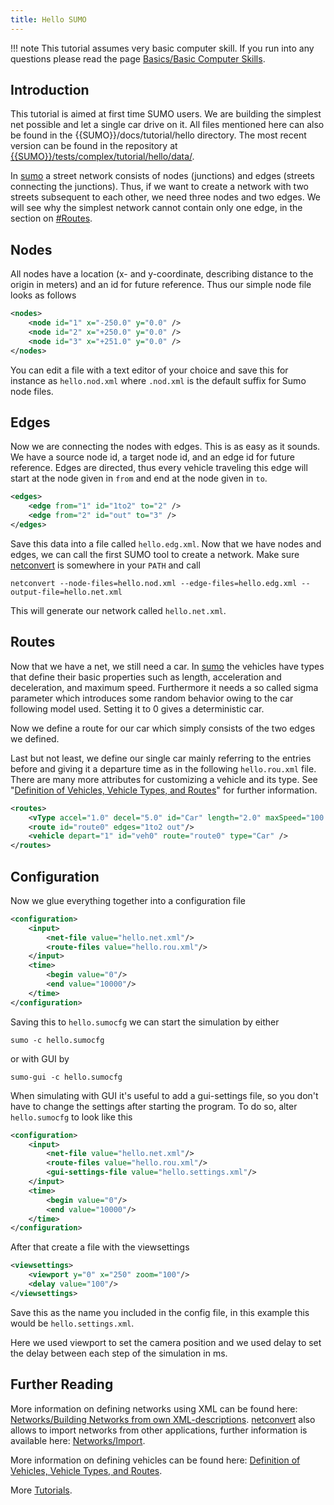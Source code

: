 ```yaml
---
title: Hello SUMO
---
```


!!! note
    This tutorial assumes very basic computer skill. If you run into any questions please read the page [Basics/Basic Computer Skills](../Basics/Basic_Computer_Skills.md).

## Introduction

This tutorial is aimed at first time SUMO users. We are building the
simplest net possible and let a single car drive on it. All files
mentioned here can also be found in the {{SUMO}}/docs/tutorial/hello directory.
The most recent version can be found in the repository at [{{SUMO}}/tests/complex/tutorial/hello/data/]({{Source}}tests/complex/tutorial/hello/data/).

In [sumo](../sumo.md) a street network consists of nodes
(junctions) and edges (streets connecting the junctions). Thus, if we
want to create a network with two streets subsequent to each other, we
need three nodes and two edges. We will see why the simplest network cannot contain
only one edge, in the section on
[\#Routes](#routes).

## Nodes

All nodes have a location (x- and y-coordinate, describing distance to
the origin in meters) and an id for future reference. Thus our simple
node file looks as follows

```xml
<nodes>
    <node id="1" x="-250.0" y="0.0" />
    <node id="2" x="+250.0" y="0.0" />
    <node id="3" x="+251.0" y="0.0" />
</nodes>
```

You can edit a file with a text editor of your choice and save this for
instance as `hello.nod.xml` where `.nod.xml` is the default suffix for
Sumo node files.

## Edges

Now we are connecting the nodes with edges. This is as easy as it
sounds. We have a source node id, a target node id, and an edge id for
future reference. Edges are directed, thus every vehicle traveling this
edge will start at the node given in `from`
and end at the node given in `to`.

```xml
<edges>
    <edge from="1" id="1to2" to="2" />
    <edge from="2" id="out" to="3" />
</edges>
```

Save this data into a file called `hello.edg.xml`. Now that we have
nodes and edges, we can call the first SUMO tool to create a network.
Make sure [netconvert](../netconvert.md) is somewhere in your
`PATH` and call

```
netconvert --node-files=hello.nod.xml --edge-files=hello.edg.xml --output-file=hello.net.xml
```

This will generate our network called `hello.net.xml`.

## Routes

Now that we have a net, we still need a car. In [sumo](../sumo.md)
the vehicles have types that define their basic properties such as length,
acceleration and deceleration, and maximum speed. Furthermore it needs a
so called sigma parameter which introduces some random behavior owing to the car following model used. Setting it to 0 gives a
deterministic car.

Now we define a route for our car which simply consists of the two edges
we defined.

Last but not least, we define our single car mainly referring to the
entries before and giving it a departure time as in the following
`hello.rou.xml` file. There are many more attributes for customizing a
vehicle and its type. See "[Definition of Vehicles, Vehicle Types, and
Routes](../Definition_of_Vehicles,_Vehicle_Types,_and_Routes.md)"
for further information.

```xml
<routes>
    <vType accel="1.0" decel="5.0" id="Car" length="2.0" maxSpeed="100.0" sigma="0.0" />
    <route id="route0" edges="1to2 out"/>
    <vehicle depart="1" id="veh0" route="route0" type="Car" />
</routes>
```

## Configuration

Now we glue everything together into a configuration file

```xml
<configuration>
    <input>
        <net-file value="hello.net.xml"/>
        <route-files value="hello.rou.xml"/>
    </input>
    <time>
        <begin value="0"/>
        <end value="10000"/>
    </time>
</configuration>
```

Saving this to `hello.sumocfg` we can start the simulation by either

```
sumo -c hello.sumocfg
```

or with GUI by

```
sumo-gui -c hello.sumocfg
```

When simulating with GUI it's useful to add a gui-settings file, so you
don't have to change the settings after starting the program. To do so,
alter `hello.sumocfg` to look like this

```xml
<configuration>
    <input>
        <net-file value="hello.net.xml"/>
        <route-files value="hello.rou.xml"/>
        <gui-settings-file value="hello.settings.xml"/>
    </input>
    <time>
        <begin value="0"/>
        <end value="10000"/>
    </time>
</configuration>
```

After that create a file with the viewsettings

```xml
<viewsettings>
    <viewport y="0" x="250" zoom="100"/>
    <delay value="100"/>
</viewsettings>
```

Save this as the name you included in the config file, in this example
this would be `hello.settings.xml`.

Here we used viewport to set the camera position and we used delay to
set the delay between each step of the simulation in ms.

## Further Reading

More information on defining networks using XML can be found here:
[Networks/Building Networks from own
XML-descriptions](../Networks/PlainXML.md).
[netconvert](../netconvert.md) also allows to import networks from
other applications, further information is available here:
[Networks/Import](../Networks/Import.md).

More information on defining vehicles can be found here: [Definition of
Vehicles, Vehicle Types, and
Routes](../Definition_of_Vehicles,_Vehicle_Types,_and_Routes.md).

More [Tutorials](index.md).
